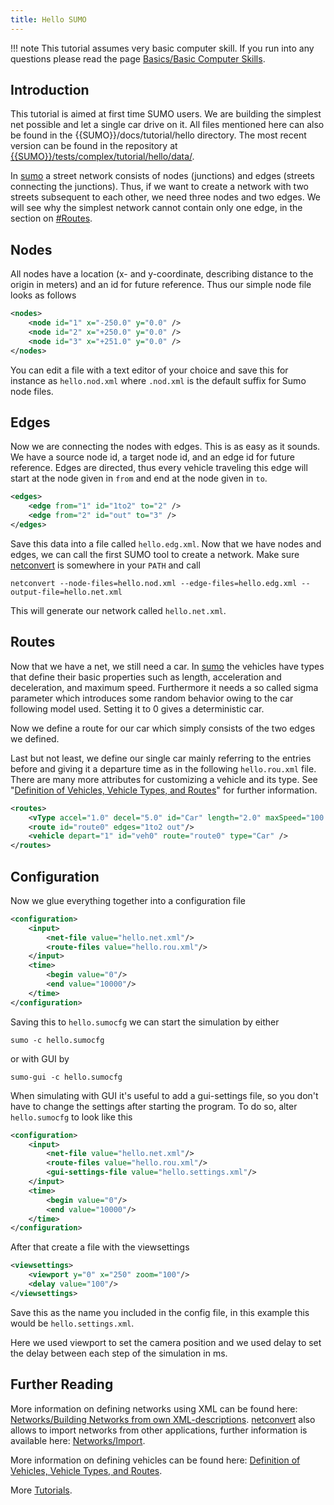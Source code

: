 ```yaml
---
title: Hello SUMO
---
```


!!! note
    This tutorial assumes very basic computer skill. If you run into any questions please read the page [Basics/Basic Computer Skills](../Basics/Basic_Computer_Skills.md).

## Introduction

This tutorial is aimed at first time SUMO users. We are building the
simplest net possible and let a single car drive on it. All files
mentioned here can also be found in the {{SUMO}}/docs/tutorial/hello directory.
The most recent version can be found in the repository at [{{SUMO}}/tests/complex/tutorial/hello/data/]({{Source}}tests/complex/tutorial/hello/data/).

In [sumo](../sumo.md) a street network consists of nodes
(junctions) and edges (streets connecting the junctions). Thus, if we
want to create a network with two streets subsequent to each other, we
need three nodes and two edges. We will see why the simplest network cannot contain
only one edge, in the section on
[\#Routes](#routes).

## Nodes

All nodes have a location (x- and y-coordinate, describing distance to
the origin in meters) and an id for future reference. Thus our simple
node file looks as follows

```xml
<nodes>
    <node id="1" x="-250.0" y="0.0" />
    <node id="2" x="+250.0" y="0.0" />
    <node id="3" x="+251.0" y="0.0" />
</nodes>
```

You can edit a file with a text editor of your choice and save this for
instance as `hello.nod.xml` where `.nod.xml` is the default suffix for
Sumo node files.

## Edges

Now we are connecting the nodes with edges. This is as easy as it
sounds. We have a source node id, a target node id, and an edge id for
future reference. Edges are directed, thus every vehicle traveling this
edge will start at the node given in `from`
and end at the node given in `to`.

```xml
<edges>
    <edge from="1" id="1to2" to="2" />
    <edge from="2" id="out" to="3" />
</edges>
```

Save this data into a file called `hello.edg.xml`. Now that we have
nodes and edges, we can call the first SUMO tool to create a network.
Make sure [netconvert](../netconvert.md) is somewhere in your
`PATH` and call

```
netconvert --node-files=hello.nod.xml --edge-files=hello.edg.xml --output-file=hello.net.xml
```

This will generate our network called `hello.net.xml`.

## Routes

Now that we have a net, we still need a car. In [sumo](../sumo.md)
the vehicles have types that define their basic properties such as length,
acceleration and deceleration, and maximum speed. Furthermore it needs a
so called sigma parameter which introduces some random behavior owing to the car following model used. Setting it to 0 gives a
deterministic car.

Now we define a route for our car which simply consists of the two edges
we defined.

Last but not least, we define our single car mainly referring to the
entries before and giving it a departure time as in the following
`hello.rou.xml` file. There are many more attributes for customizing a
vehicle and its type. See "[Definition of Vehicles, Vehicle Types, and
Routes](../Definition_of_Vehicles,_Vehicle_Types,_and_Routes.md)"
for further information.

```xml
<routes>
    <vType accel="1.0" decel="5.0" id="Car" length="2.0" maxSpeed="100.0" sigma="0.0" />
    <route id="route0" edges="1to2 out"/>
    <vehicle depart="1" id="veh0" route="route0" type="Car" />
</routes>
```

## Configuration

Now we glue everything together into a configuration file

```xml
<configuration>
    <input>
        <net-file value="hello.net.xml"/>
        <route-files value="hello.rou.xml"/>
    </input>
    <time>
        <begin value="0"/>
        <end value="10000"/>
    </time>
</configuration>
```

Saving this to `hello.sumocfg` we can start the simulation by either

```
sumo -c hello.sumocfg
```

or with GUI by

```
sumo-gui -c hello.sumocfg
```

When simulating with GUI it's useful to add a gui-settings file, so you
don't have to change the settings after starting the program. To do so,
alter `hello.sumocfg` to look like this

```xml
<configuration>
    <input>
        <net-file value="hello.net.xml"/>
        <route-files value="hello.rou.xml"/>
        <gui-settings-file value="hello.settings.xml"/>
    </input>
    <time>
        <begin value="0"/>
        <end value="10000"/>
    </time>
</configuration>
```

After that create a file with the viewsettings

```xml
<viewsettings>
    <viewport y="0" x="250" zoom="100"/>
    <delay value="100"/>
</viewsettings>
```

Save this as the name you included in the config file, in this example
this would be `hello.settings.xml`.

Here we used viewport to set the camera position and we used delay to
set the delay between each step of the simulation in ms.

## Further Reading

More information on defining networks using XML can be found here:
[Networks/Building Networks from own
XML-descriptions](../Networks/PlainXML.md).
[netconvert](../netconvert.md) also allows to import networks from
other applications, further information is available here:
[Networks/Import](../Networks/Import.md).

More information on defining vehicles can be found here: [Definition of
Vehicles, Vehicle Types, and
Routes](../Definition_of_Vehicles,_Vehicle_Types,_and_Routes.md).

More [Tutorials](index.md).
